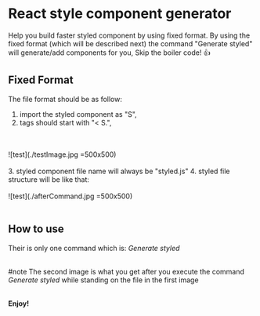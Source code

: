 # React style component generator
Help you build faster styled component by using fixed format.
By using the fixed format (which will be described next) the command "Generate styled" will generate/add components for you,
Skip the boiler code! :+1:

## Fixed Format
The file format should be as follow: 
1. import the styled component as "S",
2. tags should start with "< S.",
<br />
<br />
![test](./testImage.jpg =500x500)
<br />
<br />
3. styled component file name will always be "styled.js"
4. styled file structure will be like that: 
<br />
<br />
![test](./afterCommand.jpg =500x500)
<br />
<br />

## How to use
Their is only one command which is:
*Generate styled*
<br />
<br />

#note
The second image is what you get after you execute the command *Generate styled* while standing on the file in the first image
<br />
<br />

**Enjoy!**